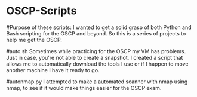 # OSCP-Scripts

#Purpose of these scripts:
I wanted to get a solid grasp of both Python and Bash scripting for the OSCP and beyond. So this is a series of projects to help me get the OSCP. 

#auto.sh
Sometimes while practicing for the OSCP my VM has problems. Just in case, you're not able to create a snapshot. I created a script that allows me to automatically download the tools I use or if I happen to move another machine I have it ready to go.

#autonmap.py
I attempted to make a automated scanner with nmap using nmap, to see if it would make things easier for the OSCP exam. 
